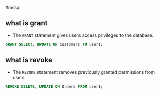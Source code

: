 #mssql 

## what is grant
- The `GRANT` statement gives users access privileges to the database.
```sql
GRANT SELECT, UPDATE ON Customers TO user1;
```

## what is revoke
- The `REVOKE` statement removes previously granted permissions from users.
```sql
REVOKE DELETE, UPDATE ON Orders FROM user1;
```
